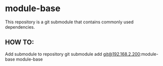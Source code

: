 # module-base

This repository is a git submodule that contains commonly used dependencies.


## HOW TO:

Add submodule to repository
git submodule add git@192.168.2.200:module-base module-base
